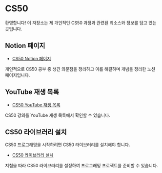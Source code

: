 # CS50

환영합니다! 이 저장소는 제 개인적인 CS50 과정과 관련된 리소스와 정보를 담고 있는 곳입니다.

## Notion 페이지

- [CS50 Notion 페이지](https://honored-conga-d52.notion.site/CS-50-7cbb6062600f4f8e99ea65c843664745?pvs=4)

개인적으로 CS50 공부 중 생긴 의문점을 정리하고 이를 해결하며 개념을 정리한 노션 페이지입니다.

## YouTube 재생 목록

- [CS50 YouTube 재생 목록](https://www.youtube.com/watch?v=IDDmrzzB14M&list=PLhQjrBD2T380F_inVRXMIHCqLaNUd7bN4)

CS50 강의를 YouTube 재생 목록에서 확인할 수 있습니다.

## CS50 라이브러리 설치

CS50 프로그래밍을 시작하려면 CS50 라이브러리를 설치해야 합니다.

- [CS50 라이브러리 설치](https://cs50.readthedocs.io/libraries/cs50/c/)

지침을 따라 CS50 라이브러리를 설정하여 프로그래밍 프로젝트를 준비할 수 있습니다.

